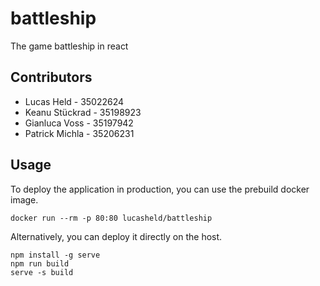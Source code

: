 # battleship
The game battleship in react

## Contributors
- Lucas Held - 35022624
- Keanu Stückrad - 35198923
- Gianluca Voss - 35197942
- Patrick Michla - 35206231

## Usage
To deploy the application in production, you can use the prebuild docker image.
```shell script
docker run --rm -p 80:80 lucasheld/battleship
```

Alternatively, you can deploy it directly on the host.
```shell script
npm install -g serve
npm run build
serve -s build
```
